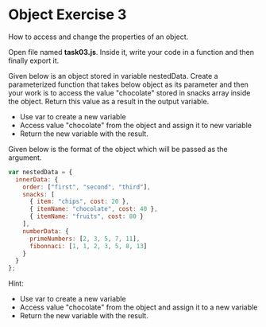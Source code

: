 # Object Exercise 3

How to access and change the properties of an object.


Open file named **task03.js**. Inside it, write your code in a function and then finally export it.

Given below is an object stored in variable nestedData. Create a parameterized function that takes below object as its parameter and then your work is to access the value "chocolate" stored in snacks array inside the object. Return this value as a result in the output variable.



* Use var to create a new variable 
* Access value "chocolate" from the object and assign it to new variable
* Return the new variable with the result.


Given below is the format of the object which will be passed as the argument.


```js
var nestedData = {
  innerData: {
    order: ["first", "second", "third"],
    snacks: [
      { item: "chips", cost: 20 },
      { itemName: "chocolate", cost: 40 },
      { itemName: "fruits", cost: 80 }
    ],
    numberData: {
      primeNumbers: [2, 3, 5, 7, 11],
      fibonnaci: [1, 1, 2, 3, 5, 8, 13]
    }
  }
};
```

Hint:

- Use var to create a new variable
- Access value "chocolate" from the object and assign it to a new variable
- Return the new variable with the result.